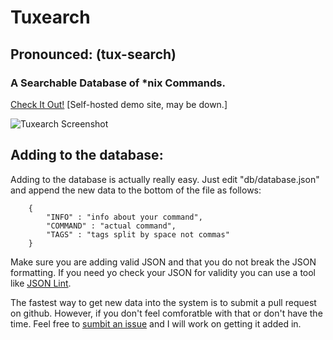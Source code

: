 # Tuxearch
## Pronounced: (tux-search)
### A Searchable Database of *nix Commands. 

[Check It Out!](http://mzero.space/tuxearch/) [Self-hosted demo site, may be down.]

![Tuxearch Screenshot](https://i.imgur.com/RHU7HqK.gif)

## Adding to the database:
Adding to the database is actually really easy. Just edit "db/database.json" and append the new data to the bottom of the file  as follows:
```
	{
		"INFO" : "info about your command",
		"COMMAND" : "actual command",
		"TAGS" : "tags split by space not commas"
	}
```
Make sure you are adding valid JSON and that you do not break the JSON formatting. If you need yo check your JSON for validity you can use a tool like [JSON Lint](https://jsonlint.com/). 
 
The fastest way to get new data into the system is to submit a pull request on github. However, if you don't feel comforatble with that or don't have the time. Feel free to [sumbit an issue](https://github.com/matdombrock/Tuxearch/issues) and I will work on getting it added in. 
